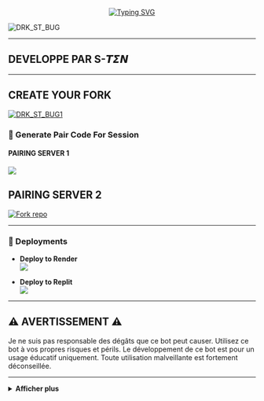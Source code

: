 <p align="center">
  <a href="https://git.io/typing-svg">
    <img src="https://readme-typing-svg.demolab.com?font=EB+Garamond&weight=800&size=28&duration=4000&pause=1000&random=false&width=435&lines=+𝐃𝐑𝐊_𝐒𝐓_BUG;WHATSAPP+CRASH+x+BUG+BOT;DEVELOPPER+PAR+𝙎-𝙏𝞢𝞜" alt="Typing SVG" />
  </a>
</p>

![DRK_ST_BUG](https://telegra.ph/file/e6a6d6fe8675c96a3bcb8.jpg)

---

## DEVELOPPE PAR S-𝙏𝞢𝞜

---
## CREATE YOUR FORK
<a href="https://github.com/DRK-S-TEN/DRK_ST_BUG1/fork"><img title="DRK_ST_BUG1" src="https://img.shields.io/badge/FORK-DRK_ST_BUG1-red?color=red&style=for-the-badge&logo=stackshare"></a>


### 🔐 Generate Pair Code For Session

#### PAIRING SERVER 1
<a href="https://drk-tech-1.onrender.com/">
  <img src="https://img.shields.io/badge/Pairing%20Code%20Server%201-green?style=for-the-badge"/>
</a>

## PAIRING SERVER 2

<a href='https://replit.com/@stennumber/DRk-SESSIONS-2?s=app' target="_blank"><img alt='Fork repo' src='https://img.shields.io/badge/PAIRING CODE-2-green?style=for-the-badge&logo=opencv&logoColor=white'/></a>

---

### 📢 Deployments

- **Deploy to Render**  
  <img src="https://img.shields.io/badge/Deploy%20to%20Render-blue?style=for-the-badge&logo=render"/>

- **Deploy to Replit**  
  <img src="https://img.shields.io/badge/Deploy%20to%20Replit-orange?style=for-the-badge&logo=replit"/>

---

## ⚠️ AVERTISSEMENT ⚠️

Je ne suis pas responsable des dégâts que ce bot peut causer. Utilisez ce bot à vos propres risques et périls. Le développement de ce bot est pour un usage éducatif uniquement. Toute utilisation malveillante est fortement déconseillée.

---

<details>
  <summary><strong>Afficher plus</strong></summary>

## 💀 DRK_ST_TECH 🤖
INSPIRÉ DE VENOM, TOGE, ETC.
<video src="https://telegra.ph/file/e78bd6952fd572b9d281a.mp4" controls></video>

---

## Développeur 💀

<a href="https://github.com/DRK-S-TEN">
  <img src="https://github.com/DRK-S-TEN.png" width="200" height="200" alt="DRK-S-TEN"/>
</a>
<p align="center"><strong>DRK-S-TEN</strong></p>

---

## Contributeurs 🤝

<a href="https://github.com/toge012345">
  <img src="https://github.com/toge012345.png" width="200" height="200" alt="toge012345"/>
</a>
<p align="center"><strong>toge012345</strong></p>

<a href="https://github.com/DRK-st">
  <img src="https://github.com/DRK-st.png" width="200" height="200" alt="DRK-st"/>
</a>
<p align="center"><strong>DRK-st</strong></p>

---

## DEPLOYEMENT SUR GITHUB 

```yaml
name: Node.js CI

on:
  push:
    branches:
      - main
  pull_request:
    branches:
      - main
  schedule:
    - cron: '0 */6 * * *'  # Relance toutes les 6 heures

jobs:
  build:

    runs-on: ubuntu-latest

    strategy:
      matrix:
        node-version: [20.x]

    steps:
    - name: Checkout repository
      uses: actions/checkout@v3

    - name: Set up Node.js
      uses: actions/setup-node@v3
      with:
        node-version: ${{ matrix.node-version }}

    - name: Install dependencies
      run: npm install

    - name: Install FFmpeg
      run: sudo apt-get install -y ffmpeg

    - name: Start application with timeout
      run: |
        timeout 21590s npm start  # Limite l'exécution à 5h 59m 50s

    - name: Save state (Optional)
      run: |
        ./save_state.sh

